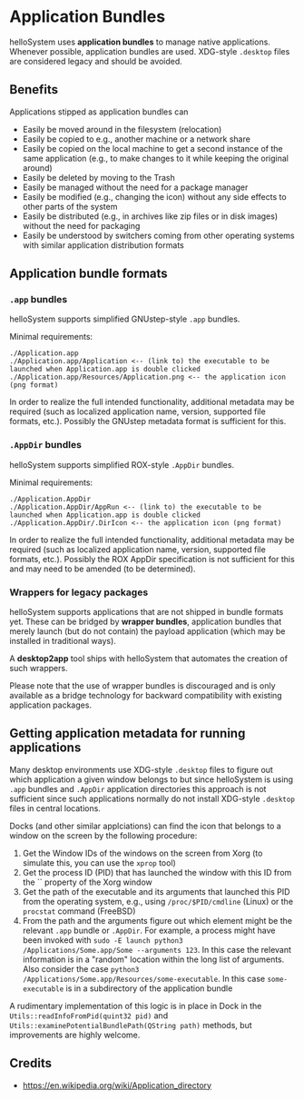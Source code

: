 # Application Bundles

helloSystem uses __application bundles__ to manage native applications. Whenever possible, application bundles are used. XDG-style `.desktop` files are considered legacy and should be avoided.

## Benefits

Applications stipped as application bundles can

* Easily be moved around in the filesystem (relocation)
* Easily be copied to e.g., another machine or a network share
* Easily be copied on the local machine to get a second instance of the same application (e.g., to make changes to it while keeping the original around)
* Easily be deleted by moving to the Trash
* Easily be managed without the need for a package manager
* Easily be modified (e.g., changing the icon) without any side effects to other parts of the system
* Easily be distributed (e.g., in archives like zip files or in disk images) without the need for packaging
* Easily be understood by switchers coming from other operating systems with similar application distribution formats

## Application bundle formats

### `.app` bundles

helloSystem supports simplified GNUstep-style `.app` bundles.

Minimal requirements:

```
./Application.app
./Application.app/Application <-- (link to) the executable to be launched when Application.app is double clicked
./Application.app/Resources/Application.png <-- the application icon (png format)
```

In order to realize the full intended functionality, additional metadata may be required (such as localized application name, version, supported file formats, etc.). Possibly the GNUstep metadata format is sufficient for this.

### `.AppDir` bundles

helloSystem supports simplified ROX-style `.AppDir` bundles.

Minimal requirements:

```
./Application.AppDir
./Application.AppDir/AppRun <-- (link to) the executable to be launched when Application.app is double clicked
./Application.AppDir/.DirIcon <-- the application icon (png format)
```

In order to realize the full intended functionality, additional metadata may be required (such as localized application name, version, supported file formats, etc.). Possibly the ROX AppDir specification is not sufficient for this and may need to be amended (to be determined).

### Wrappers for legacy packages

helloSystem supports applications that are not shipped in bundle formats yet. These can be bridged by __wrapper bundles__, application bundles that merely launch (but do not contain) the payload application (which may be installed in traditional ways).

A __desktop2app__ tool ships with helloSystem that automates the creation of such wrappers.

Please note that the use of wrapper bundles is discouraged and is only available as a bridge technology for backward compatibility with existing application packages.

## Getting application metadata for running applications

Many desktop environments use XDG-style `.desktop` files to figure out which application a given window belongs to but since helloSystem is using `.app` bundles and `.AppDir` application directories this approach is not sufficient since such applications normally do not install XDG-style `.desktop` files in central locations.

Docks (and other similar applciations) can find the icon that belongs to a window on the screen by the following procedure:

1. Get the Window IDs of the windows on the screen from Xorg (to simulate this, you can use the `xprop` tool)
1. Get the process ID (PID) that has launched the window with this ID from the `` property of the Xorg window
1. Get the path of the executable and its arguments that launched this PID from the operating system, e.g., using `/proc/$PID/cmdline` (Linux) or the `procstat` command (FreeBSD)
1. From the path and the arguments figure out which element might be the relevant `.app` bundle or `.AppDir`. For example, a process might have been invoked with `sudo -E launch python3 /Applications/Some.app/Some --arguments 123`. In this case the relevant information is in a "random" location within the long list of arguments. Also consider the case `python3 /Applications/Some.app/Resources/some-executable`. In this case `some-executable` is in a subdirectory of the application bundle

A rudimentary implementation of this logic is in place in Dock in the `Utils::readInfoFromPid(quint32 pid)` and `Utils::examinePotentialBundlePath(QString path)` methods, but improvements are highly welcome.

## Credits

* https://en.wikipedia.org/wiki/Application_directory
